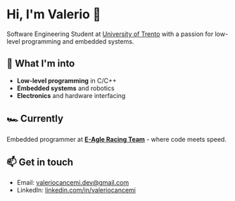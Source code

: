 # Hi, I'm Valerio 👋

Software Engineering Student at [University of Trento](https://www.unitn.it/) with a passion for low-level programming and embedded systems.

## 🔧 What I'm into
- **Low-level programming** in C/C++
- **Embedded systems** and robotics
- **Electronics** and hardware interfacing

## 🏎️ Currently
Embedded programmer at [**E-Agle Racing Team**](https://www.eagletrt.it/) - where code meets speed.

## 📫 Get in touch
- Email: valeriocancemi.dev@gmail.com
- LinkedIn: [linkedin.com/in/valeriocancemi](https://linkedin.com/in/valeriocancemi)

<!--
**valedotc/valedotc** is a ✨ _special_ ✨ repository because its `README.md` (this file) appears on your GitHub profile.

Here are some ideas to get you started:

- 🔭 I’m currently working on ...
- 🌱 I’m currently learning ...
- 👯 I’m looking to collaborate on ...
- 🤔 I’m looking for help with ...
- 💬 Ask me about ...
- 📫 How to reach me: ...
- 😄 Pronouns: ...
- ⚡ Fun fact: ...
-->
